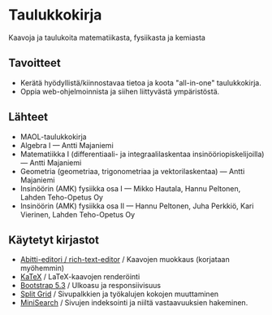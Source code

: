 # Taulukkokirja
Kaavoja ja taulukoita matematiikasta, fysiikasta ja kemiasta

## Tavoitteet
- Kerätä hyödyllistä/kiinnostavaa tietoa ja koota "all-in-one" taulukkokirja.
- Oppia web-ohjelmoinnista ja siihen liittyvästä ympäristöstä.



## Lähteet
- MAOL-taulukkokirja
- Algebra I — Antti Majaniemi
- Matematiikka I (differentiaali- ja integraalilaskentaa insinööriopiskelijoilla) — Antti Majaniemi
- Geometria (geometriaa, trigonometriaa ja vektorilaskentaa) — Antti Majaniemi
- Insinöörin (AMK) fysiikka osa I — Mikko Hautala, Hannu Peltonen, Lahden Teho-Opetus Oy
- Insinöörin (AMK) fysiikka osa II — Hannu Peltonen, Juha Perkkiö, Kari Vierinen, Lahden Teho-Opetus Oy


## Käytetyt kirjastot
- [Abitti-editori / rich-text-editor](https://github.com/digabi/rich-text-editor) / Kaavojen muokkaus (korjataan myöhemmin)
- [KaTeX](https://katex.org) / LaTeX-kaavojen renderöinti
- [Bootstrap 5.3](https://getbootstrap.com/) / Ulkoasu ja responsiivisuus
- [Split Grid](https://www.npmjs.com/package/split-grid) / Sivupalkkien ja työkalujen kokojen muuttaminen
- [MiniSearch](https://www.npmjs.com/package/minisearch) / Sivujen indeksointi ja niiltä vastaavuuksien hakeminen.